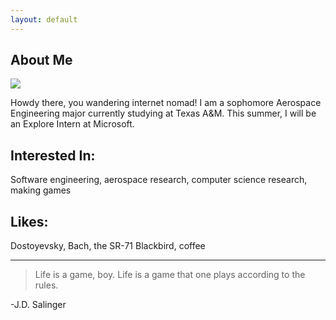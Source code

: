 ```yaml
---
layout: default
---
```


## About Me

<img class="profile-picture" src="{{site.baseurl}}/img/headshot.png">

Howdy there, you wandering internet nomad! I am a sophomore Aerospace Engineering major currently studying at Texas A&M. This summer, I will be an Explore Intern at Microsoft.

## Interested In:

Software engineering, aerospace research, computer science research, making games

## Likes:

Dostoyevsky, Bach, the SR-71 Blackbird, coffee

---

> Life is a game, boy. Life is a game that one plays according to the rules.

-J.D. Salinger

